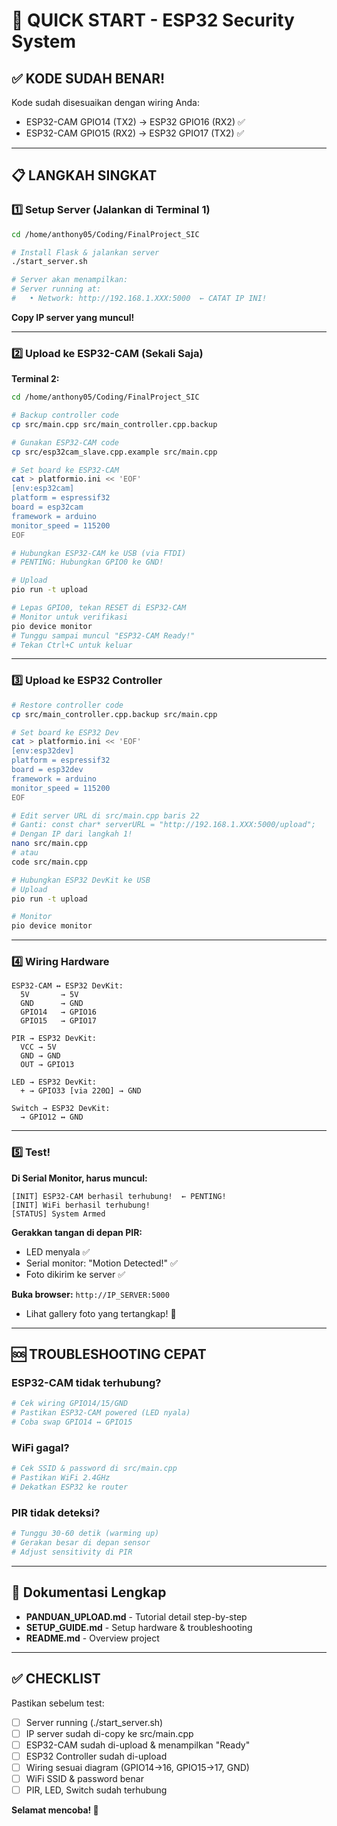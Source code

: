 # 🚀 QUICK START - ESP32 Security System

## ✅ KODE SUDAH BENAR!

Kode sudah disesuaikan dengan wiring Anda:

- ESP32-CAM GPIO14 (TX2) → ESP32 GPIO16 (RX2) ✅
- ESP32-CAM GPIO15 (RX2) → ESP32 GPIO17 (TX2) ✅

---

## 📋 LANGKAH SINGKAT

### 1️⃣ Setup Server (Jalankan di Terminal 1)

```bash
cd /home/anthony05/Coding/FinalProject_SIC

# Install Flask & jalankan server
./start_server.sh

# Server akan menampilkan:
# Server running at:
#   • Network: http://192.168.1.XXX:5000  ← CATAT IP INI!
```

**Copy IP server yang muncul!**

---

### 2️⃣ Upload ke ESP32-CAM (Sekali Saja)

**Terminal 2:**

```bash
cd /home/anthony05/Coding/FinalProject_SIC

# Backup controller code
cp src/main.cpp src/main_controller.cpp.backup

# Gunakan ESP32-CAM code
cp src/esp32cam_slave.cpp.example src/main.cpp

# Set board ke ESP32-CAM
cat > platformio.ini << 'EOF'
[env:esp32cam]
platform = espressif32
board = esp32cam
framework = arduino
monitor_speed = 115200
EOF

# Hubungkan ESP32-CAM ke USB (via FTDI)
# PENTING: Hubungkan GPIO0 ke GND!

# Upload
pio run -t upload

# Lepas GPIO0, tekan RESET di ESP32-CAM
# Monitor untuk verifikasi
pio device monitor
# Tunggu sampai muncul "ESP32-CAM Ready!"
# Tekan Ctrl+C untuk keluar
```

---

### 3️⃣ Upload ke ESP32 Controller

```bash
# Restore controller code
cp src/main_controller.cpp.backup src/main.cpp

# Set board ke ESP32 Dev
cat > platformio.ini << 'EOF'
[env:esp32dev]
platform = espressif32
board = esp32dev
framework = arduino
monitor_speed = 115200
EOF

# Edit server URL di src/main.cpp baris 22
# Ganti: const char* serverURL = "http://192.168.1.XXX:5000/upload";
# Dengan IP dari langkah 1!
nano src/main.cpp
# atau
code src/main.cpp

# Hubungkan ESP32 DevKit ke USB
# Upload
pio run -t upload

# Monitor
pio device monitor
```

---

### 4️⃣ Wiring Hardware

```
ESP32-CAM ↔ ESP32 DevKit:
  5V       → 5V
  GND      → GND
  GPIO14   → GPIO16
  GPIO15   → GPIO17

PIR → ESP32 DevKit:
  VCC → 5V
  GND → GND
  OUT → GPIO13

LED → ESP32 DevKit:
  + → GPIO33 [via 220Ω] → GND

Switch → ESP32 DevKit:
  → GPIO12 ↔ GND
```

---

### 5️⃣ Test!

**Di Serial Monitor, harus muncul:**

```
[INIT] ESP32-CAM berhasil terhubung!  ← PENTING!
[INIT] WiFi berhasil terhubung!
[STATUS] System Armed
```

**Gerakkan tangan di depan PIR:**

- LED menyala ✅
- Serial monitor: "Motion Detected!" ✅
- Foto dikirim ke server ✅

**Buka browser:** `http://IP_SERVER:5000`

- Lihat gallery foto yang tertangkap! 📸

---

## 🆘 TROUBLESHOOTING CEPAT

### ESP32-CAM tidak terhubung?

```bash
# Cek wiring GPIO14/15/GND
# Pastikan ESP32-CAM powered (LED nyala)
# Coba swap GPIO14 ↔ GPIO15
```

### WiFi gagal?

```bash
# Cek SSID & password di src/main.cpp
# Pastikan WiFi 2.4GHz
# Dekatkan ESP32 ke router
```

### PIR tidak deteksi?

```bash
# Tunggu 30-60 detik (warming up)
# Gerakan besar di depan sensor
# Adjust sensitivity di PIR
```

---

## 📄 Dokumentasi Lengkap

- **PANDUAN_UPLOAD.md** - Tutorial detail step-by-step
- **SETUP_GUIDE.md** - Setup hardware & troubleshooting
- **README.md** - Overview project

---

## ✅ CHECKLIST

Pastikan sebelum test:

- [ ] Server running (./start_server.sh)
- [ ] IP server sudah di-copy ke src/main.cpp
- [ ] ESP32-CAM sudah di-upload & menampilkan "Ready"
- [ ] ESP32 Controller sudah di-upload
- [ ] Wiring sesuai diagram (GPIO14→16, GPIO15→17, GND)
- [ ] WiFi SSID & password benar
- [ ] PIR, LED, Switch sudah terhubung

**Selamat mencoba! 🎉**
